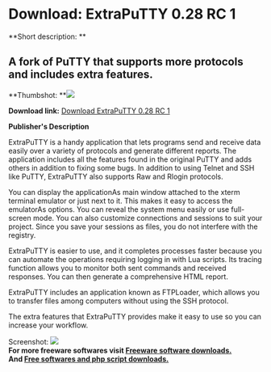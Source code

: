 # Download: ExtraPuTTY 0.28 RC 1

**Short description: **

## A fork of PuTTY that supports more protocols and includes extra features.

  
**Thumbshot: **![](http://www.freewarefiles.com/screenshot/extraputty_md.jpg)   
  
**Download link:** [Download ExtraPuTTY 0.28 RC 1](http://freesoftwares.boysofts.com/ExtraPuTTY_program_99137.html)  
  

**Publisher's Description**  
  

ExtraPuTTY is a handy application that lets programs send and receive data
easily over a variety of protocols and generate different reports. The
application includes all the features found in the original PuTTY and adds
others in addition to fixing some bugs. In addition to using Telnet and SSH
like PuTTY, ExtraPuTTY also supports Raw and Rlogin protocols.

You can display the applicationAs main window attached to the xterm terminal
emulator or just next to it. This makes it easy to access the emulatorAs
options. You can reveal the system menu easily or use full-screen mode. You
can also customize connections and sessions to suit your project. Since you
save your sessions as files, you do not interfere with the registry.

ExtraPuTTY is easier to use, and it completes processes faster because you can
automate the operations requiring logging in with Lua scripts. Its tracing
function allows you to monitor both sent commands and received responses. You
can then generate a comprehensive HTML report.

ExtraPuTTY includes an application known as FTPLoader, which allows you to
transfer files among computers without using the SSH protocol.

The extra features that ExtraPuTTY provides make it easy to use so you can
increase your workflow.

  
  
Screenshot: ![](http://www.freewarefiles.com/screenshot/extraputty.jpg)  
**For more freeware softwares visit [Freeware software downloads.](http://freesoftwares.boysofts.com/)**   
**And [Free softwares and php script downloads.](http://www.boysofts.com/)**

